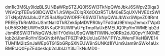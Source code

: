 dm1lc3M6Ly9ldzBLSUNBaWRpSTZJQ0l5SWl3TkNpQWdJbkJ6SWpvZ0lqa3VNVGtpTEEwS0lDQWlZV1JrSWpvZ0lqRXdOQzR5TUM0eE5qUXVNVE0zSWl3TkNpQWdJbkJ2Y25RaU9pQWlORFF6SWl3TkNpQWdJbWxrSWpvZ0ltRmtPREEyTkRnM0xUSmtNall0TkRZek5pMDVPR0kyTFdGaU9EVmpZemcxTWpGbU55SXNEUW9nSUNKaGFXUWlPaUFpTmpRaUxBMEtJQ0FpYm1WMElqb2dJbmR6SWl3TkNpQWdJblI1Y0dVaU9pQWlibTl1WlNJc0RRb2dJQ0pvYjNOMElqb2dJbmRoYm1SbGNtbHVaeTF6ZFhKbUxUaG1NV1F1YzJWemFXeHBiVE14TUM1M2IzSnJaWEp6TG1SbGRpSXNEUW9nSUNKd1lYUm9Jam9nSWk4aUxBMEtJQ0FpZEd4eklqb2dJblJzY3lJTkNuMD0=
